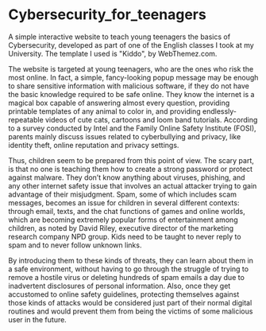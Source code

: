# Cybersecurity_for_teenagers
   A simple interactive website to teach young teenagers the basics of Cybersecurity, developed as part of one of the
  English classes I took at my University. The template I used is "Kiddo", by WebThemez.com.
  
  
  The website is targeted at young teenagers, who are the ones who risk the most online. In fact, a simple, fancy-looking
  popup message may be enough to share sensitive information with malicious software, if they do not have the basic
  knowledge required to be safe online. They know the internet is a magical box capable of answering almost every question,
  providing printable templates of any animal to color in, and providing endlessly-repeatable videos of cute cats, cartoons
  and loom band tutorials. According to a survey conducted by Intel and the Family Online Safety Institute (FOSI), parents
  mainly discuss issues related to cyberbullying and privacy, like identity theft, online reputation and privacy
  settings.
  
  Thus, children seem to be prepared from this point of view.
	The scary part, is that no one is teaching them how to create a strong password or protect against malware.
  They don’t know anything about viruses, phishing, and any other internet safety issue that involves an actual attacker
  trying to gain advantage of their misjudgment. Spam, some of which includes scam messages, becomes an issue for children
  in several different contexts: through email, texts, and the chat functions of games and online worlds, which are becoming
  extremely popular forms of entertainment among children, as noted by David Riley, executive director of the marketing
  research company NPD group. Kids need to be taught to never reply to spam and to never follow unknown links.
  
  
  By introducing them to these kinds of threats, they can learn about them in a safe environment, without having to go through
  the struggle of trying to remove a hostile virus or deleting hundreds of spam emails a day due to inadvertent disclosures
  of personal information. Also, once they get accustomed to online safety guidelines, protecting themselves against those
  kinds of attacks would be considered just part of their normal digital routines and would prevent them from being the victims
  of some malicious user in the future.

